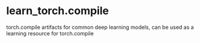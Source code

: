 # learn_torch.compile
torch.compile artifacts for common deep learning models, can be used as a learning resource for torch.compile 

